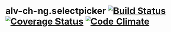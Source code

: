 alv-ch-ng.selectpicker [![Build Status](https://travis-ci.org/alv-ch-ng/core.svg?branch=master)](https://travis-ci.org/alv-ch-ng/core) [![Coverage Status](https://coveralls.io/repos/alv-ch-ng/core/badge.svg)](https://coveralls.io/r/alv-ch-ng/core) [![Code Climate](https://codeclimate.com/github/alv-ch-ng/core/badges/gpa.svg)](https://codeclimate.com/github/alv-ch-ng/core)
=============
